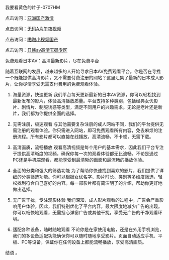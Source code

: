 我要看黄色的片子-0707HM

点击访问：<a href="https://bered.pages.dev/">亚洲国产激情</a>

点击访问：<a href="https://gfd-5xg.pages.dev/">无码A片午夜视频</a>

点击访问：<a href="https://vassv.pages.dev/">啪啪小视频国产</a>

点击访问：<a href="https://tfda.pages.dev/">日韩av高清无码专区</a>

免费观看日本AV：高清最新影片，尽在免费平台

随着互联网的发展，越来越多的人开始寻求日本AV免费观看平台。你是否在寻找一个既能提供高清影片，又不需要付费注册的网站？这里汇集了最新的日本成人影片，让你尽情享受无需支付费用的免费观看体验。

1. 海量资源，快速更新
我们平台每天更新最新的日本AV资源，你可以轻松找到最新发布的影片，体验高清播放质量。平台支持多种类别，包括经典女优影片、剧情片、制服诱惑等类型，满足不同用户的兴趣需求。无论是老片还是新片，我们都为你提供全面的选择。

2. 无需注册，极速观看
与其他需要复杂注册的成人网站不同，我们的平台提供无需注册的观看体验。你只需进入网站，即可免费观看所有内容，免去麻烦的注册流程。所有影片都可以直接在线播放，高清流畅，不卡顿，无需下载。

3. 高清画质，流畅播放
观看高清视频是每个用户的基本需求，因此我们平台专注于提供高清晰度的视频，确保你每一次的观看体验都无比流畅。不论是通过PC还是手机端观看，都能享受到最清晰的画面和最流畅的播放体验。

4. 全面的分类和强大的筛选功能
为了帮助你快速找到喜欢的影片，我们提供了详细的分类筛选功能。你可以根据女优名字、影片时长、类别等多维度筛选，轻松找到符合自己喜好的内容。每一部影片都有简洁明了的介绍，帮助你更好地做出选择。

5. 无广告干扰，专注观影体验
我们深知，成人影片观看的过程中，广告会严重影响用户体验。因此，我们特别优化了平台内容，最大限度地减少广告的出现。你可以畅快地观看，无需担心弹窗广告或其他干扰，享受无广告的干净观看环境。

6. 适配各种设备，随时随地观看
不论你是在家使用电脑，还是在外用手机浏览，我们的多设备适配功能确保你可以随时随地享受影片。页面自动适应手机、平板、PC等设备，保证你在任何设备上都能流畅播放，享受高清画质。

结语
。
<span style="display:none;">[Canonical link](）</span>
